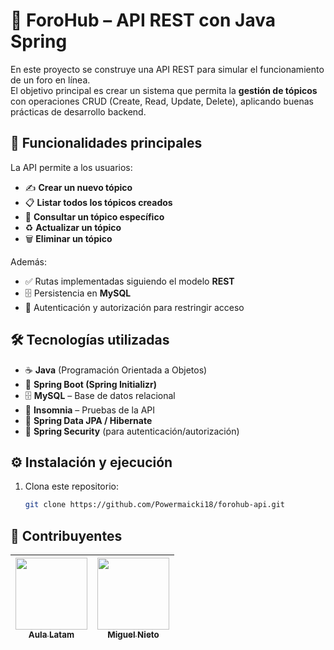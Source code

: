 # 💬 ForoHub – API REST con Java Spring

En este proyecto se construye una API REST para simular el funcionamiento de un foro en línea.  
El objetivo principal es crear un sistema que permita la **gestión de tópicos** con operaciones CRUD (Create, Read, Update, Delete), aplicando buenas prácticas de desarrollo backend.

## 🚀 Funcionalidades principales
La API permite a los usuarios:

- ✍️ **Crear un nuevo tópico**  
- 📋 **Listar todos los tópicos creados**  
- 🔎 **Consultar un tópico específico**  
- ♻️ **Actualizar un tópico**  
- 🗑️ **Eliminar un tópico**  

Además:  
- ✅ Rutas implementadas siguiendo el modelo **REST**  
- 🗄️ Persistencia en **MySQL**  
- 🔐 Autenticación y autorización para restringir acceso  

## 🛠 Tecnologías utilizadas
- ☕ **Java** (Programación Orientada a Objetos)
- 🌱 **Spring Boot (Spring Initializr)**
- 🗄️ **MySQL** – Base de datos relacional
- 🧪 **Insomnia** – Pruebas de la API
- 🔗 **Spring Data JPA / Hibernate**
- 🔐 **Spring Security** (para autenticación/autorización)

## ⚙️ Instalación y ejecución
1. Clona este repositorio:
   ```bash
   git clone https://github.com/Powermaicki18/forohub-api.git

 ## 🚀 Contribuyentes 
| [<img src = "https://github.com/user-attachments/assets/60d4adcc-22ef-450b-9762-3a3f2f5525d0" width=115><br><sub>Aula Latam</sub>](https://github.com/user-attachments/assets/60d4adcc-22ef-450b-9762-3a3f2f5525d0) |  [<img src = "https://github.com/user-attachments/assets/f8c1edf3-aed5-49e2-8698-e181b2b68cc2" width=115><br><sub>Miguel Nieto</sub>](https://github.com/user-attachments/assets/f8c1edf3-aed5-49e2-8698-e181b2b68cc2)|
| :---: | :---: |
